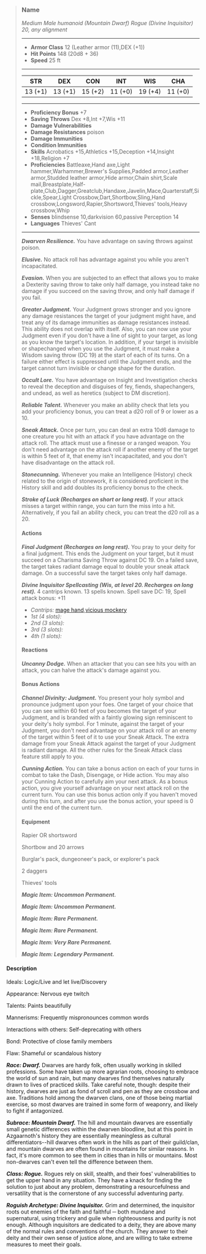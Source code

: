>### Name
>*Medium Male humanoid (Mountain Dwarf) Rogue (Divine Inquisitor) 20, any alignment*
>___
>- **Armor Class** 12 (Leather armor (11),DEX (+1))
>- **Hit Points** 148 (20d8 + 36)
>- **Speed** 25 ft
>___
>|**STR**|**DEX**|**CON**|**INT**|**WIS**|**CHA**|
>|:-:|:-:|:-:|:-:|:-:|:-:|
>|13 (+1)|13 (+1)|15 (+2)|11 (+0)|19 (+4)|11 (+0)|
>___
>- **Proficiency Bonus** +7
>- **Saving Throws** Dex +8,Int +7,Wis +11
>- **Damage Vulnerabilities** 
>- **Damage Resistances** poison
>- **Damage Immunities** 
>- **Condition Immunities** 
>- **Skills** Acrobatics +15,Athletics +15,Deception +14,Insight +18,Religion +7
>- **Proficiencies** Battleaxe,Hand axe,Light hammer,Warhammer,Brewer's Supplies,Padded armor,Leather armor,Studded leather armor,Hide armor,Chain shirt,Scale mail,Breastplate,Half-plate,Club,Dagger,Greatclub,Handaxe,Javelin,Mace,Quarterstaff,Sickle,Spear,Light Crossbow,Dart,Shortbow,Sling,Hand crossbow,Longsword,Rapier,Shortsword,Thieves' tools,Heavy crossbow,Whip
>- **Senses** blindsense 10,darkvision 60,passive Perception 14
>- **Languages** Thieves' Cant
>___
>***Dwarven Resilience.*** You have advantage on saving throws against poison.
>
>***Elusive.*** No attack roll has advantage against you while you aren't incapacitated.
>
>***Evasion.*** When you are subjected to an effect that allows you to make a Dexterity saving throw to take only half damage, you instead take no damage if you succeed on the saving throw, and only half damage if you fail.
>
>***Greater Judgment.*** Your Judgment grows stronger and you ignore any damage resistances the target of your judgment might have, and treat any of its damage immunities as damage resistances instead. This ability does not overlap with itself. Also, you can now use your Judgment even if you don't have a line of sight to your target, as long as you know the target's location. In addition, if your target is invisible or shapechanged when you use the Judgment, it must make a Wisdom saving throw (DC 19) at the start of each of its turns. On a failure either effect is suppressed until the Judgment ends, and the target cannot turn invisible or change shape for the duration.
>
>***Occult Lore.*** You have advantage on Insight and Investigation checks to reveal the deception and disguises of fey, fiends, shapechangers, and undead, as well as heretics (subject to DM discretion).
>
>***Reliable Talent.*** Whenever you make an ability check that lets you add your proficiency bonus, you can treat a d20 roll of 9 or lower as a 10.
>
>***Sneak Attack.*** Once per turn, you can deal an extra 10d6 damage to one creature you hit with an attack if you have advantage on the attack roll. The attack must use a finesse or a ranged weapon. You don't need advantage on the attack roll if another enemy of the target is within 5 feet of it, that enemy isn't incapacitated, and you don't have disadvantage on the attack roll.
>
>***Stonecunning.*** Whenever you make an Intelligence (History) check related to the origin of stonework, it is considered proficient in the History skill and add doubles its proficiency bonus to the check.
>
>***Stroke of Luck (Recharges on short or long rest).*** If your attack misses a target within range, you can turn the miss into a hit. Alternatively, if you fail an ability check, you can treat the d20 roll as a 20.
>
>#### Actions
>***Final Judgment (Recharges on long rest).*** You pray to your deity for a final judgment. This ends the Judgment on your target, but it must succeed on a Charisma Saving Throw against DC 19. On a failed save, the target takes radiant damage equal to double your sneak attack damage. On a successful save the target takes only half damage.
>
>***Divine Inquisitor Spellcasting (Wis, at level 20. Recharges on long rest).*** 4 cantrips known. 13 spells known. Spell save DC: 19, Spell attack bonus: +11
>
>* *Cantrips:* [mage hand](http://azgaarnoth.tedneward.com/magic/spells/mage-hand/),[vicious mockery](http://azgaarnoth.tedneward.com/magic/spells/vicious-mockery/)
>* *1st (4 slots):* 
>* *2nd (3 slots):* 
>* *3rd (3 slots):* 
>* *4th (1 slots):* 
>
>
>#### Reactions
>***Uncanny Dodge.*** When an attacker that you can see hits you with an attack, you can halve the attack's damage against you.
>
>
>#### Bonus Actions
>***Channel Divinity: Judgment.*** You present your holy symbol and pronounce judgment upon your foes. One target of your choice that you can see within 60 feet of you becomes the target of your Judgment, and is branded with a faintly glowing sign reminiscent to your deity's holy symbol. For 1 minute, against the target of your Judgment, you don't need advantage on your attack roll or an enemy of the target within 5 feet of it to use your Sneak Attack. The extra damage from your Sneak Attack against the target of your Judgment is radiant damage. All the other rules for the Sneak Attack class feature still apply to you.
>
>***Cunning Action.*** You can take a bonus action on each of your turns in combat to take the Dash, Disengage, or Hide action. You may also your Cunning Action to carefully aim your next attack. As a bonus action, you give yourself advantage on your next attack roll on the current turn. You can use this bonus action only if you haven't moved during this turn, and after you use the bonus action, your speed is 0 until the end of the current turn.
>
>
>#### Equipment
>Rapier OR shortsword
>
>Shortbow and 20 arrows
>
>Burglar's pack, dungeoneer's pack, or explorer's pack
>
>2 daggers
>
>Thieves' tools
>
>***Magic Item: Uncommon Permanent.***
>
>***Magic Item: Uncommon Permanent.***
>
>***Magic Item: Rare Permanent.***
>
>***Magic Item: Rare Permanent.***
>
>***Magic Item: Very Rare Permanent.***
>
>***Magic Item: Legendary Permanent.***
>

#### Description
Ideals: Logic/Live and let live/Discovery

Appearance: Nervous eye twitch

Talents: Paints beautifully

Mannerisms: Frequently mispronounces common words

Interactions with others: Self-deprecating with others

Bond: Protective of close family members

Flaw: Shameful or scandalous history

***Race: Dwarf.*** Dwarves are hardy folk, often usually working in skilled professions. Some have taken up more agrarian roots, choosing to embrace the world of sun and rain, but many dwarves find themselves naturally drawn to lives of practiced skills. Take careful note, though: despite their history, dwarves are just as fond of scroll and pen as they are crossbow and axe. Traditions hold among the dwarven clans, one of those being martial exercise, so most dwarves are trained in some form of weaponry, and likely to fight if antagonized.

***Subrace: Mountain Dwarf.*** The hill and mountain dwarves are essentially small genetic differences within the dwarven bloodline, but at this point in Azgaarnoth's history they are essentially meaningless as cultural differentiators--hill dwarves often work in the hills as part of their guild/clan, and mountain dwarves are often found in mountains for similar reasons. In fact, it's more common to see them in cities than in hills or mountains. Most non-dwarves can't even tell the difference between them.

***Class: Rogue.*** Rogues rely on skill, stealth, and their foes' vulnerabilities to get the upper hand in any situation. They have a knack for finding the solution to just about any problem, demonstrating a resourcefulness and versatility that is the cornerstone of any successful adventuring party.

***Roguish Archetype: Divine Inquisitor.*** Grim and determined, the inquisitor roots out enemies of the faith and faithful ─ both mundane and supernatural, using trickery and guile when righteousness and purity is not enough. Although inquisitors are dedicated to a deity, they are above many of the normal rules and conventions of the church. They answer to their deity and their own sense of justice alone, and are willing to take extreme measures to meet their goals.



